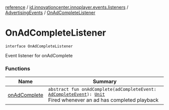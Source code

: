 [reference](../../../index.md) / [id.innovationcenter.innoplayer.events.listeners](../../index.md) / [AdvertisingEvents](../index.md) / [OnAdCompleteListener](./index.md)

# OnAdCompleteListener

`interface OnAdCompleteListener`

Event listener for onAdComplete

### Functions

| Name | Summary |
|---|---|
| [onAdComplete](on-ad-complete.md) | `abstract fun onAdComplete(adCompleteEvent: `[`AdCompleteEvent`](../../../id.innovationcenter.innoplayer.events/-ad-complete-event/index.md)`): `[`Unit`](https://kotlinlang.org/api/latest/jvm/stdlib/kotlin/-unit/index.html)<br>Fired whenever an ad has completed playback |
